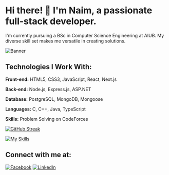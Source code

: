 # Hi there! 👋 I'm Naim, a passionate full-stack developer.

I'm currently pursuing a BSc in Computer Science Engineering at AIUB. My diverse skill set makes me versatile in creating solutions.

![Banner](images/banner.png)

## Technologies I Work With:

**Front-end:** HTML5, CSS3, JavaScript, React, Next.js

**Back-end:** Node.js, Express.js, ASP.NET

**Database:** PostgreSQL, MongoDB, Mongoose

**Languages:** C, C++, Java, TypeScript

**Skills:** Problem Solving on CodeForces

[![GitHub Streak](https://github-readme-streak-stats.herokuapp.com?user=mostaquenaim&card_width=900)](https://git.io/streak-stats)

[![My Skills](https://skillicons.dev/icons?i=js,html,css,react,nodejs,express,postgresql,mongodb,mongoose,dot-net,codeforces)](https://skillicons.dev)

## Connect with me at:

[![Facebook](https://img.shields.io/badge/Facebook-mostaquenaim-blue?style=flat&logo=facebook)](https://www.facebook.com/Naimtorian)
[![LinkedIn](https://img.shields.io/badge/LinkedIn-mostaquenaim-blue?style=flat&logo=linkedin)](https://www.linkedin.com/in/mostaque-naim-b114571b1/)
